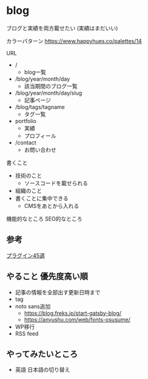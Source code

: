 # blog
ブログと実績を両方載せたい
(実績はまだいい)

カラーパターン
https://www.happyhues.co/palettes/14

URL
* /
  * blog一覧
* /blog/year/month/day
  * 該当期間のブログ一覧
* /blog/year/month/day/slug
  * 記事ページ
* /blog/tags/tagname
  * タグ一覧
* portfolio
  * 実績
  * プロフィール
* /contact
  * お問い合わせ


書くこと
* 技術のこと
  * ソースコードを載せられる
* 組織のこと
* 書くことに集中できる
  * CMSをあとから入れる


機能的なところ
SEO的なところ


## 参考
[プラグイン45選](https://qiita.com/Takumon/items/da8347f81a9f021b637f#gatsby-plugin-robots-txt)

## やること 優先度高い順
* 記事の情報を全部出す更新日時まで
* tag
* noto sans追加
  * https://blog.freks.jp/start-gatsby-blog/
  * https://anyushu.com/web/fonts-osusume/
* WP移行
* RSS feed


## やってみたいところ
- 英語 日本語の切り替え
